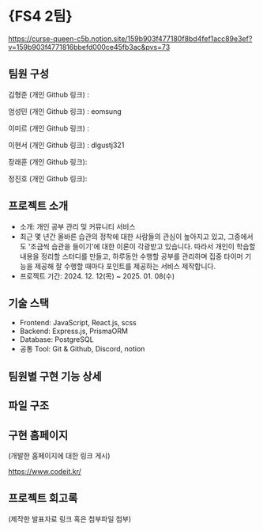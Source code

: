 # {FS4 2팀}

https://curse-queen-c5b.notion.site/159b903f477180f8bd4fef1acc89e3ef?v=159b903f4771816bbefd000ce45fb3ac&pvs=73

## 팀원 구성

김형준 (개인 Github 링크) : 

엄성민 (개인 Github 링크) : eomsung

이미르 (개인 Github 링크) :

이현서 (개인 Github 링크) : dlgustj321

장래훈 (개인 Github 링크):

정진호 (개인 Github 링크):

## 프로젝트 소개
- 소개: 개인 공부 관리 및 커뮤니티 서비스
- 최근 몇 년간 올바른 습관의 정착에 대한 사람들의 관심이 높아지고 있고, 그중에서도 '조금씩 습관을 들이기'에 대한 이론이 각광받고 있습니다. 따라서 개인이 학습할 내용을 정리할 스터디를 만들고, 하루동안 수행할 공부를 관리하며 집중 타이머 기능을 제공해 잘 수행할 때마다 포인트를 제공하는 서비스 제작합니다.
- 프로젝트 기간: 2024. 12. 12(목) ~ 2025. 01. 08(수)

## 기술 스택

- Frontend: JavaScript, React.js, scss
- Backend: Express.js, PrismaORM
- Database: PostgreSQL
- 공통 Tool: Git & Github, Discord, notion

## 팀원별 구현 기능 상세

## 파일 구조

## 구현 홈페이지

(개발한 홈페이지에 대한 링크 게시)

https://www.codeit.kr/

## 프로젝트 회고록

(제작한 발표자료 링크 혹은 첨부파일 첨부)
